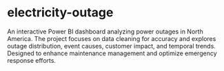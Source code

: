 # electricity-outage
An interactive Power BI dashboard analyzing power outages in North America. The project focuses on data cleaning for accuracy and explores outage distribution, event causes, customer impact, and temporal trends. Designed to enhance maintenance management and optimize emergency response efforts.
